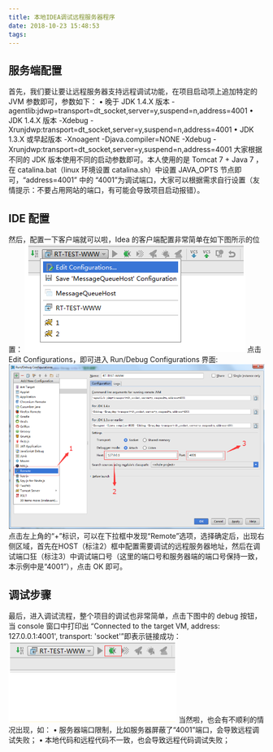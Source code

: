 ```yaml
---
title: 本地IDEA调试远程服务器程序
date: 2018-10-23 15:48:53
tags:
---
```


## 服务端配置
首先，我们要让要让远程服务器支持远程调试功能，在项目启动项上追加特定的 JVM 参数即可，参数如下：
•   晚于 JDK 1.4.X 版本
-agentlib:jdwp=transport=dt_socket,server=y,suspend=n,address=4001
•	JDK 1.4.X 版本
-Xdebug -Xrunjdwp:transport=dt_socket,server=y,suspend=n,address=4001
•	JDK 1.3.X 或早起版本
-Xnoagent -Djava.compiler=NONE -Xdebug -Xrunjdwp:transport=dt_socket,server=y,suspend=n,address=4001
大家根据不同的 JDK 版本使用不同的启动参数即可。本人使用的是 Tomcat 7 + Java 7 ，在 catalina.bat（linux 环境设置 catalina.sh）中设置 JAVA_OPTS 节点即可，“address=4001” 中的 “4001”为调试端口，大家可以根据需求自行设置（友情提示：不要占用网站的端口，有可能会导致项目启动报错）。
## IDE 配置
然后，配置一下客户端就可以啦，Idea 的客户端配置非常简单在如下图所示的位置：
![1](/images/本地IDEA调试远程服务器程序/1.png)
点击 Edit Configurations，即可进入 Run/Debug Configurations 界面:
![2](/images/本地IDEA调试远程服务器程序/2.png)
点击左上角的“+”标识，可以在下拉框中发现“Remote”选项，选择确定后，出现右侧区域，首先在HOST（标注2）框中配置需要调试的远程服务器地址，然后在调试端口狂（标注3）中调试端口号（这里的端口号和服务器端的端口号保持一致，本示例中是“4001”），点击 OK 即可。
## 调试步骤
最后，进入调试流程，整个项目的调试也非常简单，点击下图中的 debug 按钮，当 console 窗口中打印出 “Connected to the target VM, address: 127.0.0.1:4001', transport: 'socket'”即表示链接成功：
![3](/images/本地IDEA调试远程服务器程序/3.png)
当然啦，也会有不顺利的情况出现，如：
•	服务器端口限制，比如服务器屏蔽了“4001”端口，会导致远程调试失败；
•	本地代码和远程代码不一致，也会导致远程代码调试失败；
